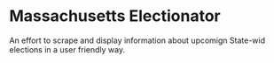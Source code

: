 # Massachusetts Electionator
An effort to scrape and display information about upcomign State-wid elections in a user friendly way.